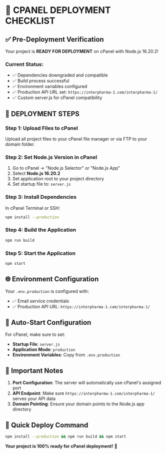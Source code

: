 # 🚀 CPANEL DEPLOYMENT CHECKLIST

## ✅ Pre-Deployment Verification

Your project is **READY FOR DEPLOYMENT** on cPanel with Node.js 16.20.2!

### Current Status:
- ✅ Dependencies downgraded and compatible
- ✅ Build process successful
- ✅ Environment variables configured
- ✅ Production API URL set: `https://interpharma-1.com/interpharma-1/`
- ✅ Custom server.js for cPanel compatibility

## 🔧 DEPLOYMENT STEPS

### Step 1: Upload Files to cPanel
Upload all project files to your cPanel file manager or via FTP to your domain folder.

### Step 2: Set Node.js Version in cPanel
1. Go to cPanel → "Node.js Selector" or "Node.js App"
2. Select **Node.js 16.20.2**
3. Set application root to your project directory
4. Set startup file to: `server.js`

### Step 3: Install Dependencies
In cPanel Terminal or SSH:
```bash
npm install --production
```

### Step 4: Build the Application
```bash
npm run build
```

### Step 5: Start the Application
```bash
npm start
```

## 🌐 Environment Configuration

Your `.env.production` is configured with:
- ✅ Email service credentials
- ✅ Production API URL: `https://interpharma-1.com/interpharma-1/`

## 🔄 Auto-Start Configuration

For cPanel, make sure to set:
- **Startup File**: `server.js`
- **Application Mode**: `production`
- **Environment Variables**: Copy from `.env.production`

## 🚨 Important Notes

1. **Port Configuration**: The server will automatically use cPanel's assigned port
2. **API Endpoint**: Make sure `https://interpharma-1.com/interpharma-1/` serves your API data
3. **Domain Pointing**: Ensure your domain points to the Node.js app directory

## 🎯 Quick Deploy Command
```bash
npm install --production && npm run build && npm start
```

**Your project is 100% ready for cPanel deployment!** 🎉
